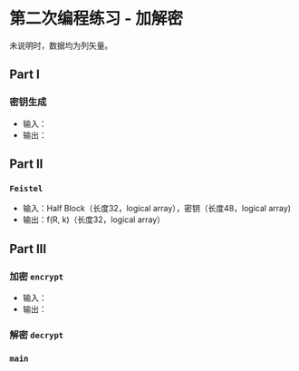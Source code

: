# 第二次编程练习 - 加解密

未说明时，数据均为列矢量。

## Part I

### 密钥生成 

- 输入：
- 输出：

## Part II

### `Feistel`

- 输入：Half Block（长度32，logical array），密钥（长度48，logical array)
- 输出：f(R, k)（长度32，logical array）

## Part III

### 加密 `encrypt`

- 输入：
- 输出：

### 解密 `decrypt`

### `main`
